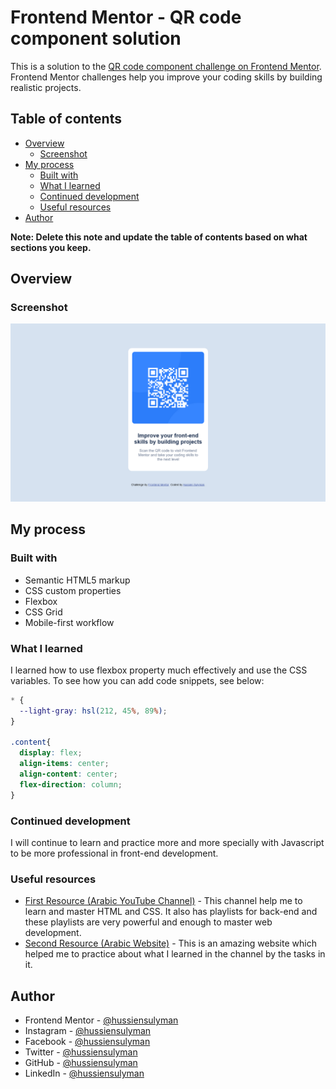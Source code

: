 # Frontend Mentor - QR code component solution

This is a solution to the [QR code component challenge on Frontend Mentor](https://www.frontendmentor.io/challenges/qr-code-component-iux_sIO_H). Frontend Mentor challenges help you improve your coding skills by building realistic projects. 

## Table of contents

- [Overview](#overview)
  - [Screenshot](#screenshot)
- [My process](#my-process)
  - [Built with](#built-with)
  - [What I learned](#what-i-learned)
  - [Continued development](#continued-development)
  - [Useful resources](#useful-resources)
- [Author](#author)

**Note: Delete this note and update the table of contents based on what sections you keep.**

## Overview

### Screenshot

![](./screenshot.png)


## My process

### Built with

- Semantic HTML5 markup
- CSS custom properties
- Flexbox
- CSS Grid
- Mobile-first workflow

### What I learned

I learned how to use flexbox property much effectively and use the CSS variables.
To see how you can add code snippets, see below:

```css
* {
  --light-gray: hsl(212, 45%, 89%);
}

.content{
  display: flex;
  align-items: center;
  align-content: center;
  flex-direction: column;
}
```

### Continued development

I will continue to learn and practice more and more specially with Javascript to be more professional in front-end development.

### Useful resources

- [First Resource (Arabic YouTube Channel)](https://www.youtube.com/@ElzeroAcademy) - This channel help me to learn and master HTML and CSS. It also has playlists for back-end and these playlists are very powerful and enough to master web development.
- [Second Resource (Arabic Website)](https://www.elzero.org) - This is an amazing website which helped me to practice about what I learned in the channel by the tasks in it.

## Author

- Frontend Mentor - [@hussiensulyman](https://www.frontendmentor.io/profile/hussiensulyman)
- Instagram - [@hussiensulyman](https://www.instagram.com/hussiensulyman/)
- Facebook - [@hussiensulyman](https://www.facebook.com/hussiensulyman)
- Twitter - [@hussiensulyman](https://twitter.com/hussiensulyman)
- GitHub - [@hussiensulyman](https://github.com/hussiensulyman)
- LinkedIn - [@hussiensulyman](https://www.linkedin.com/in/hussien-sulyman-87898b253/)
